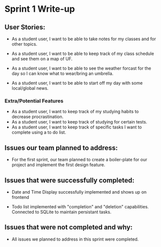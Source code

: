 # Sprint 1 Write-up

## User Stories:

* As a student user, I want to be able to take notes for my classes and for other topics.

* As a student user, I want to be able to keep track of my class schedule and see them on a map of UF.

* As a student user, I want to be able to see the weather forcast for the day so I can know what to wear/bring an umbrella.

* As a student user, I want to be able to start off my day with some local/global news.


### Extra/Potential Features
* As a student user, I want to keep track of my studying habits to decrease procrastination.
* As a student user, I want to keep track of studying for certain tests.
* As a student user, I want to keep track of specific tasks I want to complete using a to do list.


## Issues our team planned to address:
* For the first sprint, our team planned to create a boiler-plate for our project and implement the first design feature.

## Issues that were successfully completed:
* Date and Time Display successfully implemented and shows up on frontend

* Todo list implemented with "completion" and "deletion" capabilities. Connected to SQLite to maintain persistant tasks.

## Issues that were not completed and why:
* All issues we planned to address in this sprint were completed.
